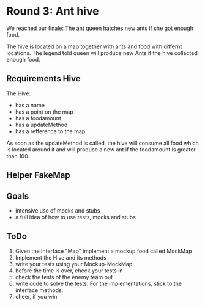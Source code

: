 # Round 3: Ant hive

We reached our finale: The ant queen hatches new ants if she got enough food.

The hive is located on a map together with ants and food with differnt locations.
The legend told queen will produce new Ants if the hive collected enough food.

## Requirements Hive
The Hive:

- has a name
- has a point on the map
- has a foodamount
- has a updateMethod
- has a refference to the map

As soon as the updateMethod is called, the hive will consume all food which is located around it and will produce a new ant if the foodamount is greater than 100.

## Helper FakeMap

## Goals

- intensive use of mocks and stubs
- a full idea of how to use tests, mocks and stubs

## ToDo

1. Given the Interface "Map" implement a mockup food called MockMap
2. Implement the Hive and its methods
3. write your tests using your Mockup-MockMap
4. before the time is over, check your tests in
5. check the tests of the enemy team out
6. write code to solve the tests. For the implementations, stick to the interface methods. 
7. cheer, if you win
